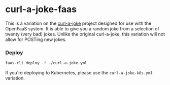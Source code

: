 # curl-a-joke-faas
This is a variation on the [curl-a-joke](https://github.com/dvdmuckle/curl-a-joke) project designed for use with the OpenFaaS system. It is able to give you a random joke from a selection of twenty (very bad) jokes. Unlike the original curl-a-joke, this variation will not allow for POSTing new jokes.

### Deploy
```bash
faas-cli deploy -f ./curl-a-joke.yml
```

If you're deploying to Kubernetes, please use the `curl-a-joke-k8s.yml` variation.
